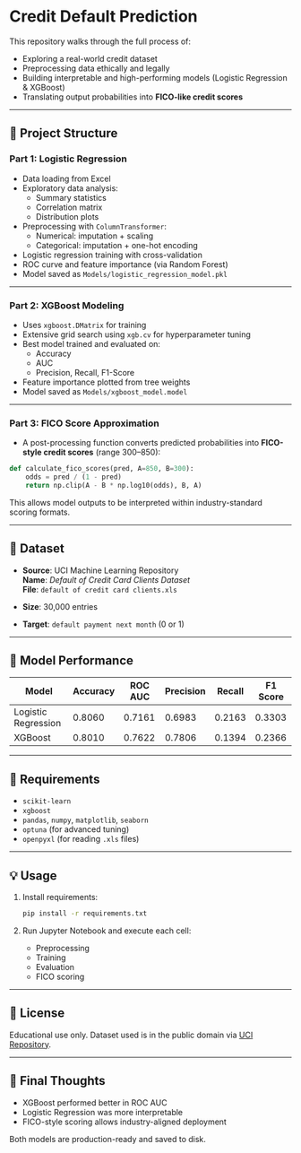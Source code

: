 
# Credit Default Prediction

This repository walks through the full process of:
- Exploring a real-world credit dataset
- Preprocessing data ethically and legally
- Building interpretable and high-performing models (Logistic Regression & XGBoost)
- Translating output probabilities into **FICO-like credit scores**

---

## 📁 Project Structure

### Part 1: Logistic Regression
- Data loading from Excel
- Exploratory data analysis:
  - Summary statistics
  - Correlation matrix
  - Distribution plots
- Preprocessing with `ColumnTransformer`:
  - Numerical: imputation + scaling
  - Categorical: imputation + one-hot encoding
- Logistic regression training with cross-validation
- ROC curve and feature importance (via Random Forest)
- Model saved as `Models/logistic_regression_model.pkl`

---

### Part 2: XGBoost Modeling
- Uses `xgboost.DMatrix` for training
- Extensive grid search using `xgb.cv` for hyperparameter tuning
- Best model trained and evaluated on:
  - Accuracy
  - AUC
  - Precision, Recall, F1-Score
- Feature importance plotted from tree weights
- Model saved as `Models/xgboost_model.model`

---

### Part 3: FICO Score Approximation
- A post-processing function converts predicted probabilities into **FICO-style credit scores** (range 300–850):

```python
def calculate_fico_scores(pred, A=850, B=300):
    odds = pred / (1 - pred)
    return np.clip(A - B * np.log10(odds), B, A)
```

This allows model outputs to be interpreted within industry-standard scoring formats.

---

## 💾 Dataset

- **Source**: UCI Machine Learning Repository  
  **Name**: *Default of Credit Card Clients Dataset*  
  **File**: `default of credit card clients.xls`

- **Size**: 30,000 entries  
- **Target**: `default payment next month` (0 or 1)

---

## 🧠 Model Performance

| Model               | Accuracy | ROC AUC | Precision | Recall | F1 Score |
|--------------------|----------|---------|-----------|--------|----------|
| Logistic Regression| 0.8060   | 0.7161  | 0.6983    | 0.2163 | 0.3303   |
| XGBoost            | 0.8010   | 0.7622  | 0.7806    | 0.1394 | 0.2366   |

---

## 🧪 Requirements

- `scikit-learn`
- `xgboost`
- `pandas`, `numpy`, `matplotlib`, `seaborn`
- `optuna` (for advanced tuning)
- `openpyxl` (for reading `.xls` files)

---

## 💡 Usage

1. Install requirements:
   ```bash
   pip install -r requirements.txt
   ```

2. Run Jupyter Notebook and execute each cell:
   - Preprocessing
   - Training
   - Evaluation
   - FICO scoring

---

## 📜 License

Educational use only. Dataset used is in the public domain via [UCI Repository](https://archive.ics.uci.edu/).

---

## 🏁 Final Thoughts

- XGBoost performed better in ROC AUC
- Logistic Regression was more interpretable
- FICO-style scoring allows industry-aligned deployment

Both models are production-ready and saved to disk.
